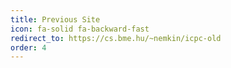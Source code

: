 ```yaml
---
title: Previous Site
icon: fa-solid fa-backward-fast
redirect_to: https://cs.bme.hu/~nemkin/icpc-old
order: 4
---
```


